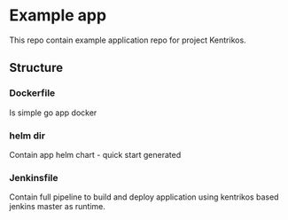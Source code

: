 # Example app

This repo contain example application repo for project Kentrikos.

## Structure

### Dockerfile 

Is simple go app docker

### helm dir

Contain app helm chart - quick start generated

### Jenkinsfile

Contain full pipeline to build and deploy application using kentrikos based jenkins master as runtime.

